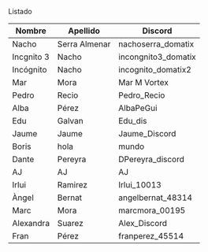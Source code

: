 Listado

| Nombre | Apellido | Discord |
| --- | --- | --- |
| Nacho | Serra Almenar | nachoserra_domatix |
| Incgnito 3 | Nacho | incongnito3_domatix |
| Incógnito | Nacho | incognito_domatix2 |
|Mar | Mora | Mar M Vortex|
| Pedro | Recio | Pedro_Recio |
| Alba | Pérez | AlbaPeGui |
|Edu | Galvan |Edu_dis|
| Jaume| Jaume  | Jaume_Discord |
| Boris | hola | mundo |
| Dante | Pereyra | DPereyra_discord |
| AJ | AJ | AJ |
|Irlui | Ramirez |Irlui_10013|
| Àngel | Bernat | angelbernat_48314 |
| Marc | Mora | marcmora_00195 |
| Alexandra | Suarez | Alex_Discord |
| Fran | Pérez | franperez_45514 |